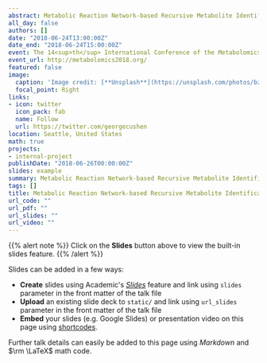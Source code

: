 ```yaml
---
abstract: Metabolic Reaction Network-based Recursive Metabolite Identification for Untargeted Metabolomics
all_day: false
authors: []
date: "2018-06-24T13:00:00Z"
date_end: "2018-06-24T15:00:00Z"
event: The 14<sup>th</sup> International Conference of the Metabolomics Society
event_url: http://metabolomics2018.org/
featured: false
image:
  caption: 'Image credit: [**Unsplash**](https://unsplash.com/photos/bzdhc5b3Bxs)'
  focal_point: Right
links:
- icon: twitter
  icon_pack: fab
  name: Follow
  url: https://twitter.com/georgecushen
location: Seattle, United States
math: true
projects:
- internal-project
publishDate: "2018-06-26T00:00:00Z"
slides: example
summary: Metabolic Reaction Network-based Recursive Metabolite Identification for Untargeted Metabolomics
tags: []
title: Metabolic Reaction Network-based Recursive Metabolite Identification for Untargeted Metabolomics
url_code: ""
url_pdf: ""
url_slides: ""
url_video: ""
---
```


{{% alert note %}}
Click on the **Slides** button above to view the built-in slides feature.
{{% /alert %}}

Slides can be added in a few ways:

- **Create** slides using Academic's [*Slides*](https://sourcethemes.com/academic/docs/managing-content/#create-slides) feature and link using `slides` parameter in the front matter of the talk file
- **Upload** an existing slide deck to `static/` and link using `url_slides` parameter in the front matter of the talk file
- **Embed** your slides (e.g. Google Slides) or presentation video on this page using [shortcodes](https://sourcethemes.com/academic/docs/writing-markdown-latex/).

Further talk details can easily be added to this page using *Markdown* and $\rm \LaTeX$ math code.
